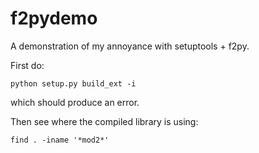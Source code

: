 f2pydemo
========

A demonstration of my annoyance with setuptools + f2py.

First do:
```
python setup.py build_ext -i
```
which should produce an error.

Then see where the compiled library is using:
```
find . -iname '*mod2*'
```